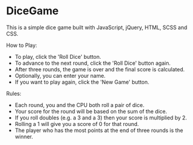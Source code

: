# DiceGame
This is a simple dice game built with JavaScript, jQuery, HTML, SCSS and CSS.

How to Play:
* To play, click the 'Roll Dice' button.
* To advance to the next round, click the 'Roll Dice' button again.
* After three rounds, the game is over and the final score is calculated.
* Optionally, you can enter your name.
* If you want to play again, click the 'New Game' button.

Rules:
 * Each round, you and the CPU both roll a pair of dice.
 * Your score for the round will be based on the sum of the dice.
 * If you roll doubles (e.g. a 3 and a 3) then your score is multiplied by 2.
 * Rolling a 1 will give you a score of 0 for that round.
 * The player who has the most points at the end of three rounds is the winner.
